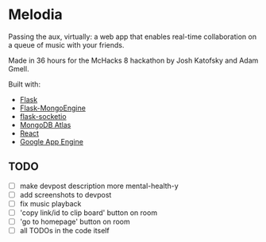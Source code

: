 # Melodia

Passing the aux, virtually: a web app that enables real-time collaboration on a queue of music with your friends.

Made in 36 hours for the McHacks 8 hackathon by Josh Katofsky and Adam Gmell.

Built with:

- [Flask](https://palletsprojects.com/p/flask/)
- [Flask-MongoEngine](http://docs.mongoengine.org/projects/flask-mongoengine/en/latest/)
- [flask-socketio](https://en.wikipedia.org/wiki/WebSocket)
- [MongoDB Atlas](https://www.mongodb.com/cloud/atlas)
- [React](https://reactjs.org/)
- [Google App Engine](https://cloud.google.com/appengine)

## TODO

- [ ] make devpost description more mental-health-y
- [ ] add screenshots to devpost
- [ ] fix music playback
- [ ] 'copy link/id to clip board' button on room
- [ ] 'go to homepage' button on room
- [ ] all TODOs in the code itself

